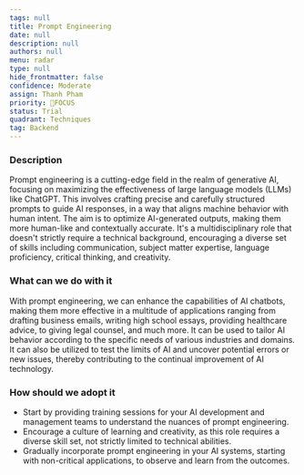 ```yaml
---
tags: null
title: Prompt Engineering
date: null
description: null
authors: null
menu: radar
type: null
hide_frontmatter: false
confidence: Moderate
assign: Thanh Pham
priority: 🎯FOCUS
status: Trial
quadrant: Techniques
tag: Backend
---
```


<!-- table_of_contents af7e20a7-b66e-430e-8163-45d59723d87d -->

### Description
Prompt engineering is a cutting-edge field in the realm of generative AI, focusing on maximizing the effectiveness of large language models (LLMs) like ChatGPT. This involves crafting precise and carefully structured prompts to guide AI responses, in a way that aligns machine behavior with human intent. The aim is to optimize AI-generated outputs, making them more human-like and contextually accurate. It's a multidisciplinary role that doesn't strictly require a technical background, encouraging a diverse set of skills including communication, subject matter expertise, language proficiency, critical thinking, and creativity.

### What can we do with it
With prompt engineering, we can enhance the capabilities of AI chatbots, making them more effective in a multitude of applications ranging from drafting business emails, writing high school essays, providing healthcare advice, to giving legal counsel, and much more. It can be used to tailor AI behavior according to the specific needs of various industries and domains. It can also be utilized to test the limits of AI and uncover potential errors or new issues, thereby contributing to the continual improvement of AI technology.

### How should we adopt it
* Start by providing training sessions for your AI development and management teams to understand the nuances of prompt engineering.
* Encourage a culture of learning and creativity, as this role requires a diverse skill set, not strictly limited to technical abilities.
* Gradually incorporate prompt engineering in your AI systems, starting with non-critical applications, to observe and learn from the outcomes.

<!-- child_database d95fb340-6424-4a54-9582-327878745d03 -->
